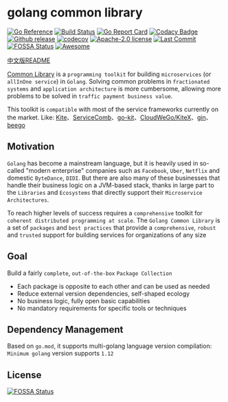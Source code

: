 # golang common library
[![Go Reference](https://pkg.go.dev/badge/github.com/kubeservice-stack/common.svg)](https://pkg.go.dev/github.com/kubeservice-stack/common) [![Build Status](https://github.com/kubeservice-stack/common/actions/workflows/go.yml/badge.svg)](https://github.com/kubeservice-stack/common/actions/workflows/go.yml) [![Go Report Card](https://goreportcard.com/badge/github.com/kubeservice-stack/common)](https://goreportcard.com/report/github.com/kubeservice-stack/common) [![Codacy Badge](https://app.codacy.com/project/badge/Grade/96ffd82a42d7484992d015930fd79f76)](https://app.codacy.com/gh/kubeservice-stack/common/dashboard?utm_source=gh&utm_medium=referral&utm_content=&utm_campaign=Badge_grade) [![Github release](https://img.shields.io/github/v/release/kubeservice-stack/common.svg)](https://github.com/kubeservice-stack/common/releases) [![codecov](https://codecov.io/github/kubeservice-stack/common/branch/main/graph/badge.svg?token=3AX3EHK96Q)](https://codecov.io/github/kubeservice-stack/common) [![Apache-2.0 license](https://img.shields.io/github/license/kubeservice-stack/common)](https://github.com/kubeservice-stack/common/blob/main/LICENSE)
[![Last Commit](https://img.shields.io/github/last-commit/kubeservice-stack/common)](https://github.com/kubeservice-stack/common)
[![FOSSA Status](https://app.fossa.com/api/projects/git%2Bgithub.com%2Fkubeservice-stack%2Fcommon.svg?type=shield)](https://app.fossa.com/projects/git%2Bgithub.com%2Fkubeservice-stack%2Fcommon?ref=badge_shield)
[![Awesome](https://cdn.rawgit.com/sindresorhus/awesome/d7305f38d29fed78fa85652e3a63e154dd8e8829/media/badge.svg)](https://github.com/avelino/awesome-go#uncategorized)

[中文版README](README.md)

[Common Library](https://github.com/kubeservice-stack/common/) is a `programming toolkit` for building `microservices` (or `allInOne service`) in `Golang`. Solving common problems in `fractionated systems` and `application architecture` is more cumbersome, allowing more problems to be solved in `traffic payment business value`.

This toolkit is `compatible` with most of the service frameworks currently on the market.
Like: [Kite](https://github.com/koding/kite)、[ServiceComb](https://github.com/go-chassis/go-chassis)、[go-kit](https://github.com/go-kit/kit)、[CloudWeGo/KiteX](https://github.com/cloudwego/kitex)、[gin](https://github.com/gin-gonic/gin)、[beego](https://github.com/beego/beego)

## Motivation

`Golang` has become a mainstream language, but it is heavily used in so-called "modern enterprise" companies such as `Facebook`, `Uber`, `Netflix` and domestic `ByteDance`, `DIDI`. But there are also many of these businesses that handle their business logic on a JVM-based stack, thanks in large part to the `Libraries` and `Ecosystems` that directly support their `Microservice Architectures`.

To reach higher levels of success requires a `comprehensive` toolkit for `coherent distributed programming at scale`. The `Golang Common Library` is a set of `packages` and `best practices` that provide a `comprehensive`, `robust` and `trusted` support for building services for organizations of any size


## Goal

Build a fairly `complete`, `out-of-the-box` `Package Collection`

- Each package is opposite to each other and can be used as needed
- Reduce external version dependencies, self-shaped ecology
- No business logic, fully open basic capabilities
- No mandatory requirements for specific tools or techniques

## Dependency Management

Based on `go.mod`, it supports multi-golang language version compilation: `Minimum golang` version supports `1.12`

## License
[![FOSSA Status](https://app.fossa.com/api/projects/git%2Bgithub.com%2Fkubeservice-stack%2Fcommon.svg?type=large)](https://app.fossa.com/projects/git%2Bgithub.com%2Fkubeservice-stack%2Fcommon?ref=badge_large)
